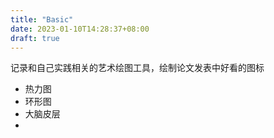 ```yaml
---
title: "Basic"
date: 2023-01-10T14:28:37+08:00
draft: true
---
```



记录和自己实践相关的艺术绘图工具，绘制论文发表中好看的图标
- 热力图
- 环形图
- 大脑皮层
- 